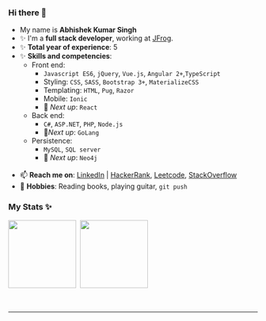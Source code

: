 <!--
**Abhishek325/abhishek325** is a ✨ _special_ ✨ repository because its `README.md` (this file) appears on your GitHub profile.

Here are some ideas to get you started:

- 🔭 I’m currently working on ...
- 🌱 I’m currently learning ...
- 👯 I’m looking to collaborate on ...
- 🤔 I’m looking for help with ...
- 📫 Reach me at iamtheking1abhishek@gmail.com
- 😄 Pronouns: ...
- ⚡ Fun fact: ...
-->

### Hi there 👋
- My name is **Abhishek Kumar Singh**
- ✨ I'm a **full stack developer**, working at <a href="http://jfrog.com/">JFrog</a>.
- ✨ **Total year of experience**: 5
- ✨ **Skills and competencies**:
  - Front end:
    - `Javascript ES6`, `jQuery`, `Vue.js`, `Angular 2+`,`TypeScript`
    - Styling: `CSS`, `SASS`, `Bootstrap 3+`, `MaterializeCSS`
    - Templating: `HTML`, `Pug`, `Razor`
    - Mobile: `Ionic`
    - 🌱 *Next up*: `React`
  - Back end: 
    - `C#`, `ASP.NET`, `PHP`, `Node.js`
    - 🌱*Next up*: `GoLang`
  - Persistence:
    - `MySQL`, `SQL server`
    - 🌱 *Next up*: `Neo4j`
  <br>
- 📫 **Reach me on**: <a href="https://www.linkedin.com/in/abhishek-ks/">LinkedIn</a> | <a href="https://hackerrank.com/AbhisheKkSingh">HackerRank</a>, <a href="https://leetcode.com/abhishek-ks/">Leetcode</a>, <a href="https://stackoverflow.com/users/4958453/abhishek">StackOverflow</a>
- 🔭 **Hobbies**: Reading books, playing guitar, `git push`

### My Stats ✨
<a><img height="137.3px" src="https://github-readme-stats.vercel.app/api?username=abhishek325&show_icons=true&theme=react" />&nbsp; <img height="137.3px" src="https://github-readme-stats.vercel.app/api/top-langs/?username=abhishek325&count_private=true&show_icons=true&theme=react&layout=compact" /></a>

<br>

<hr>

<!--* ⚡ Fun fact: I love Coding, Space, Religion, and History, and think about them all at the same time-->

<!--
**Aniruddh-482/Aniruddh-482** is a ✨ _special_ ✨ repository because its `README.md` (this file) appears on your GitHub profile.
Here are some ideas to get you started:
-->
